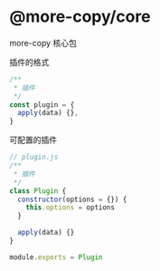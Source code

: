 # @more-copy/core

more-copy 核心包

插件的格式

```js
/**
 * 插件
 */
const plugin = {
  apply(data) {},
}
```

可配置的插件

```js
// plugin.js
/**
 * 插件
 */
class Plugin {
  constructor(options = {}) {
    this.options = options
  }

  apply(data) {}
}

module.exports = Plugin

```
